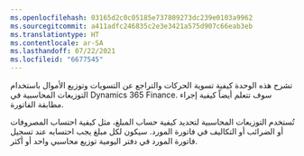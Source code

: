 ```yaml
---
ms.openlocfilehash: 03165d2c0c05185e737809273dc239e0103a9962
ms.sourcegitcommit: a411adfc246835c2e3e3421a575d907c66eab3eb
ms.translationtype: HT
ms.contentlocale: ar-SA
ms.lasthandoff: 07/22/2021
ms.locfileid: "6677545"
---
```

تشرح هذه الوحدة كيفية تسوية الحركات والتراجع عن التسويات وتوزيع الأموال باستخدام التوزيعات المحاسبية في Dynamics 365 Finance. سوف تتعلم أيضاً كيفية إجراء مطابقة الفاتورة.

تُستخدم التوزيعات المحاسبية لتحديد كيفية حساب المبلغ، مثل كيفية احتساب المصروفات أو الضرائب أو التكاليف في فاتورة المورد. سيكون لكل مبلغ يجب احتسابه عند تسجيل فاتورة المورد في دفتر اليومية توزيع محاسبي واحد أو أكثر.




